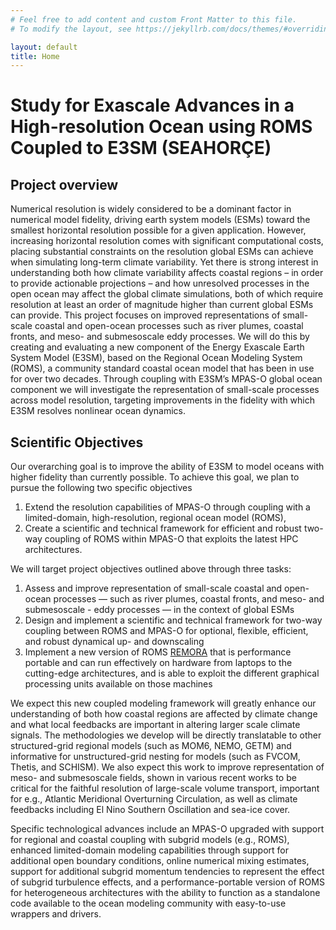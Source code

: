```yaml
---
# Feel free to add content and custom Front Matter to this file.
# To modify the layout, see https://jekyllrb.com/docs/themes/#overriding-theme-defaults

layout: default
title: Home
---
```


# Study for Exascale Advances in a High-resolution Ocean using ROMS Coupled to E3SM (SEAHORÇE)

## Project overview 

Numerical resolution is widely considered to be a dominant factor in numerical model fidelity, driving earth system models (ESMs) toward the smallest horizontal resolution possible for a given application. However, increasing horizontal resolution comes with significant computational costs, placing substantial constraints on the resolution global ESMs can achieve when simulating long-term climate variability. Yet there is strong interest in understanding both how climate variability affects coastal regions – in order to provide actionable projections – and how unresolved processes in the open ocean may affect the global climate simulations, both of which require resolution at least an order of magnitude higher than current global ESMs can provide. This project focuses on improved representations of small-scale coastal and open-ocean processes such as river plumes, coastal fronts, and meso- and submesoscale eddy processes. We will do this by creating and evaluating a new component of the Energy Exascale Earth System Model (E3SM), based on the Regional Ocean Modeling System (ROMS), a community standard coastal ocean model that has been in use for over two decades. Through coupling with E3SM’s MPAS-O global ocean component we will investigate the representation of small-scale processes across model resolution, targeting improvements in the fidelity with which E3SM resolves nonlinear ocean dynamics.


## Scientific Objectives

Our overarching goal is to improve the ability of E3SM to model oceans with higher fidelity than currently possible. To achieve this goal, we plan to pursue the following two specific objectives 

 1. Extend the resolution capabilities of MPAS-O through coupling with a limited-domain, high-resolution, regional ocean model (ROMS), 
 2. Create a scientific and technical framework for efficient and robust two-way coupling of ROMS within MPAS-O that exploits the latest HPC architectures.

We will target project objectives outlined above through three tasks: 

 1.  Assess and improve representation of small-scale coastal and open-ocean processes — such as river plumes, coastal fronts, and meso- and submesoscale  - eddy processes — in the context of global ESMs
 2. Design and implement a scientific and technical framework for two-way coupling between ROMS and MPAS-O for optional, flexible, efficient, and robust dynamical up- and downscaling 
 3. Implement a new version of ROMS [REMORA](https://remora-ocean.readthedocs.io/en/latest/) that is performance portable and can run effectively on hardware from laptops to the cutting-edge architectures, and is able to exploit the different graphical processing units available on those machines
 
We expect this new coupled modeling framework will greatly enhance our understanding of both how coastal regions are affected by climate change and what local feedbacks are important in altering larger scale climate signals. The methodologies we develop will be directly translatable to other structured-grid regional models (such as MOM6, NEMO, GETM) and informative for unstructured-grid nesting for models (such as FVCOM, Thetis, and SCHISM). We also expect this work to improve representation of meso- and submesoscale fields, shown in various recent works to be critical for the faithful resolution of large-scale volume transport, important for e.g., Atlantic Meridional Overturning Circulation, as well as climate feedbacks including El Nino Southern Oscillation and sea-ice cover.

Specific technological advances include an MPAS-O upgraded with support for regional and coastal coupling with subgrid models (e.g., ROMS), enhanced limited-domain modeling capabilities through support for additional open boundary conditions, online numerical mixing estimates, support for additional subgrid momentum tendencies to represent the effect of subgrid turbulence effects, and a performance-portable version of ROMS for heterogeneous architectures with the ability to function as a standalone code available to the ocean modeling community with easy-to-use wrappers and drivers.
